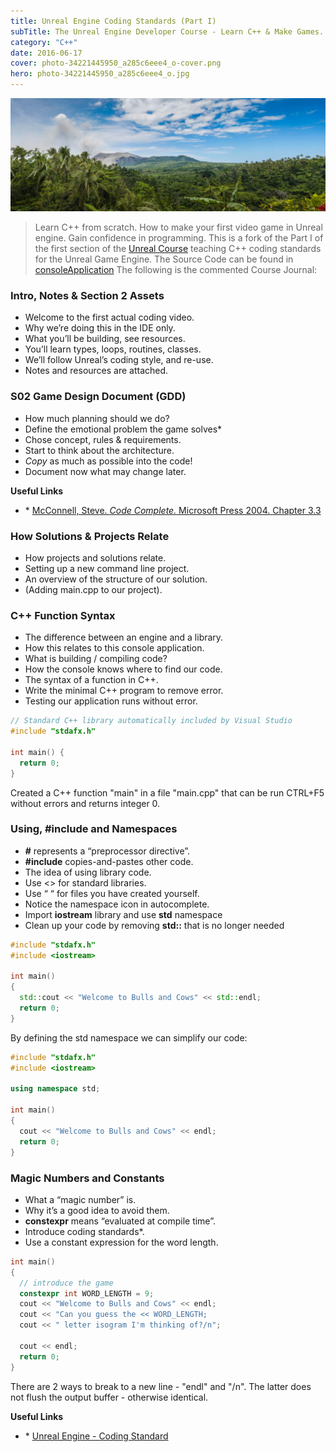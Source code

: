 ```yaml
---
title: Unreal Engine Coding Standards (Part I)
subTitle: The Unreal Engine Developer Course - Learn C++ & Make Games. Learn C++ from scratch. How to make your first video game in Unreal engine. Gain confidence in programming.
category: "C++"
date: 2016-06-17
cover: photo-34221445950_a285c6eee4_o-cover.png
hero: photo-34221445950_a285c6eee4_o.jpg
---
```


![Unreal Engine Coding Standards](./photo-34221445950_a285c6eee4_o.jpg)


> Learn C++ from scratch. How to make your first video game in Unreal engine. Gain confidence in programming.
> This is a fork of the Part I of the first section of the [Unreal Course](https://github.com/UnrealCourse) teaching C++ coding standards for the Unreal Game Engine.
> The Source Code can be found in [consoleApplication](https://github.com/mpolinowski/consoleApplication)
> The following is the commented Course Journal:


### Intro, Notes & Section 2 Assets

+ Welcome to the first actual coding video.
+ Why we’re doing this in the IDE only.
+ What you’ll be building, see resources.
+ You’ll learn types, loops, routines, classes.
+ We’ll follow Unreal’s coding style, and re-use.
+ Notes and resources are attached.

### S02 Game Design Document (GDD)

+ How much planning should we do?
+ Define the emotional problem the game solves\*
+ Chose concept, rules & requirements.
+ Start to think about the architecture.
+ _Copy_ as much as possible into the code!
+ Document now what may change later.

**Useful Links**
+ \* [McConnell, Steve. _Code Complete._ Microsoft Press 2004. Chapter 3.3](https://www.amazon.com/gp/product/0735619670/)

### How Solutions & Projects Relate

+ How projects and solutions relate.
+ Setting up a new command line project.
+ An overview of the structure of our solution.
+ (Adding main.cpp to our project).

### C++ Function Syntax

+ The difference between an engine and a library.
+ How this relates to this console application.
+ What is building / compiling code?
+ How the console knows where to find our code.
+ The syntax of a function in C++.
+ Write the minimal C++ program to remove error.
+ Testing our application runs without error.

```cpp
// Standard C++ library automatically included by Visual Studio
#include "stdafx.h"

int main() {
  return 0;
}
```

Created a C++ function "main" in a file "main.cpp" that can be run CTRL+F5 without errors and returns integer 0.

### Using, #include and Namespaces

+ **#** represents a “preprocessor directive”.
+ **#include** copies-and-pastes other code.
+ The idea of using library code.
+ Use <> for standard libraries.
+ Use “ “ for files you have created yourself.
+ Notice the namespace icon in autocomplete.
+ Import **iostream** library and use **std** namespace
+ Clean up your code by removing **std::** that is no longer needed

```cpp
#include "stdafx.h"
#include <iostream>

int main()
{
  std::cout << "Welcome to Bulls and Cows" << std::endl;
  return 0;
}
```

By defining the std namespace we can simplify our code:

```cpp
#include "stdafx.h"
#include <iostream>

using namespace std;

int main()
{
  cout << "Welcome to Bulls and Cows" << endl;
  return 0;
}
```

### Magic Numbers and Constants

+ What a “magic number” is.
+ Why it’s a good idea to avoid them.
+ **constexpr** means “evaluated at compile time”.
+ Introduce coding standards\*.
+ Use a constant expression for the word length.

```cpp
int main()
{
  // introduce the game
  constexpr int WORD_LENGTH = 9;
  cout << "Welcome to Bulls and Cows" << endl;
  cout << "Can you guess the << WORD_LENGTH;
  cout << " letter isogram I'm thinking of?/n";

  cout << endl;
  return 0;
}
```

There are 2 ways to break to a new line - "endl" and "/n". The latter does not flush the output buffer - otherwise identical.

**Useful Links**
+ \* [Unreal Engine - Coding Standard](https://docs.unrealengine.com/latest/INT/Programming/Development/CodingStandard/index.html)